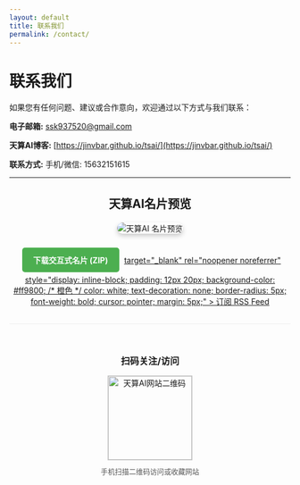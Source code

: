 ```yaml
---
layout: default
title: 联系我们
permalink: /contact/
---
```


# 联系我们

如果您有任何问题、建议或合作意向，欢迎通过以下方式与我们联系：

**电子邮箱:** ssk937520@gmail.com

**天算AI博客:** [https://jinvbar.github.io/tsai/](https://jinvbar.github.io/tsai/)

**联系方式:** 手机/微信: 15632151615

---

<div style="text-align: center; margin-top: 30px; margin-bottom: 10px;">
  <h2 style="margin-bottom: 20px;">天算AI名片预览</h2>
  <!-- 重要：请确保 '/tsai/assets/images/天算AI 名片圆角xxxxxxxxxxxxx.png' 这个文件确实存在于你的仓库中 -->
  <img src="/tsai/assets/images/天算AI 名片圆角xxxxxxxxxxxxx.png" alt="天算AI 名片预览" style="max-width: 320px; height: auto; border-radius: 15px; box-shadow: 0 4px 8px rgba(0,0,0,0.2);">
</div>

<!-- 按钮区域 -->
<div style="text-align: center; margin-top: 20px; margin-bottom: 30px;">
  <!-- 下载 ZIP 包的按钮 -->
  <a
    href="/tsai/contact/天算AI数字名片.zip"
    download="天算AI数字名片.zip"
    style="display: inline-block; padding: 12px 20px; background-color: #4CAF50; color: white; text-decoration: none; border-radius: 5px; font-weight: bold; cursor: pointer; margin: 5px;"
  >
    下载交互式名片 (ZIP)
  </a>
  <!-- RSS 订阅按钮 -->
  <a
    href="/tsai/feed.xml"  <!-- 确认 RSS Feed 路径 -->
    target="_blank"
    rel="noopener noreferrer"
    style="display: inline-block; padding: 12px 20px; background-color: #ff9800; /* 橙色 */ color: white; text-decoration: none; border-radius: 5px; font-weight: bold; cursor: pointer; margin: 5px;"
  >
    订阅 RSS Feed
  </a>
</div>

<!-- 二维码部分 -->
<div style="text-align: center; margin-top: 30px; margin-bottom: 40px; border-top: 1px solid #eee; padding-top: 30px;">
  <h3 style="margin-bottom: 15px;">扫码关注/访问</h3>
  <!-- 指向已上传的二维码图片 -->
  <img src="/tsai/assets/images/tsai_qrcode.png" alt="天算AI网站二维码" style="width: 150px; height: 150px; border: 1px solid #ccc; display: block; margin: 0 auto 10px;">
  <p style="font-size: 0.9em; color: #555; margin: 0;">手机扫描二维码访问或收藏网站</p>
</div>


<!-- Optional Footer Navigation -->
<!--
<hr>
<p>
  <a href="{{ '/' | relative_url }}">首页</a> |
  <a href="{{ '/blog/' | relative_url }}">博客</a> |
  <a href="{{ '/about/' | relative_url }}">关于</a> |
  <a href="{{ '/contact/' | relative_url }}">联系我们</a>
</p>
-->

